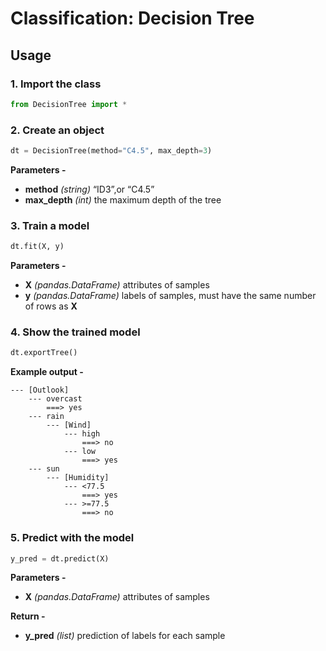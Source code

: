 # Classification: Decision Tree

## Usage

### 1.	Import the class

```python
from DecisionTree import *
```


### 2.	Create an object

```python
dt = DecisionTree(method="C4.5", max_depth=3)
```

**Parameters -**
- **method** _(string)_	“ID3”,or “C4.5”
- **max_depth** _(int)_	the maximum depth of the tree


### 3.	Train a model

```python
dt.fit(X, y)
```
**Parameters -**
- **X** _(pandas.DataFrame)_	attributes of samples
- **y** _(pandas.DataFrame)_	labels of samples, must have the same number of rows as **X**
 

### 4.	Show the trained model

```python
dt.exportTree()
```

**Example output -**
```
--- [Outlook]
    --- overcast
        ===> yes
    --- rain
        --- [Wind]
            --- high
                ===> no
            --- low
                ===> yes
    --- sun
        --- [Humidity]
            --- <77.5
                ===> yes
            --- >=77.5
                ===> no
```

### 5.	Predict with the model

```python
y_pred = dt.predict(X)
```

**Parameters -**
- **X** _(pandas.DataFrame)_	attributes of samples

**Return -**
- **y_pred** _(list)_		prediction of labels for each sample


